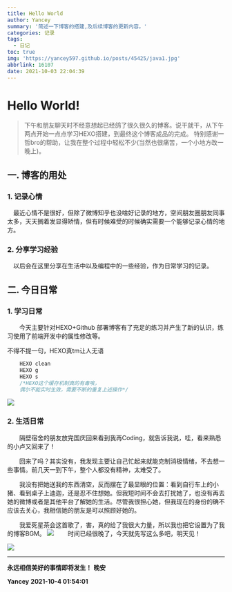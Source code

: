 ```yaml
---
title: Hello World
author: Yancey
summary: '简述一下博客的搭建,及后续博客的更新内容。'
categories: 记录
tags:
  - 日记
toc: true
img: 'https://yancey597.github.io/posts/45425/java1.jpg'
abbrlink: 16107
date: 2021-10-03 22:04:39
---
```



# Hello World!


>下午和朋友聊天时不经意想起已经鸽了很久很久的博客。说干就干，从下午两点开始一点点学习HEXO搭建，到最终这个博客成品的完成。 特别感谢一哲bro的帮助，让我在整个过程中轻松不少(当然也很痛苦，一个小地方改一晚上)。  

## 一.  博客的用处
### 1. 记录心情
&emsp;最近心情不是很好，但除了微博知乎也没啥好记录的地方，空间朋友圈朋友同事太多，天天搁着发显得矫情，但有时候难受的时候确实需要一个能够记录心情的地方。

### 2. 分享学习经验

&emsp;以后会在这里分享在生活中以及编程中的一些经验，作为日常学习的记录。


## 二. 今日日常
### 1. 学习日常
&emsp;&emsp;今天主要针对HEXO+Github 部署博客有了充足的练习并产生了新的认识，练习使用了前端开发中的属性修改等。

不得不提一句，HEXO真tm让人无语

```js
    HEXO clean
    HEXO g
    HEXO s
    /*HEXO这个缓存机制真的有毒唉，
    偶尔不能实时生效，需要不断的重复上述操作*/
```
<img src="https://yancey597.github.io/posts/16107/blog.jpg#pic_center"  ></img>
### 2. 生活日常

&emsp;&emsp;隔壁宿舍的朋友放完国庆回来看到我再Coding，就告诉我说，哇，看来熟悉的小卢又回来了！

&emsp;&emsp;回来了吗？其实没有，我发现主要让自己忙起来就能克制消极情绪，不去想一些事情。前几天一到下午，整个人都没有精神，太难受了。

&emsp;&emsp;我没有把她送我的东西清空，反而摆在了最显眼的位置：看到自行车上的小猪、看到桌子上迪迦，还是忍不住想她。但我短时间不会去打扰她了，也没有再去她的微博或者是其他平台了解她的生活。尽管我很担心她，但我现在的身份的确不应该去关心，我相信她的朋友是可以照顾好她的。


&emsp;&emsp;我爱死星茶会这首歌了，害，真的给了我很大力量，所以我也把它设置为了我的博客BGM。
<img src="https://yancey597.github.io/posts/16107/xch.jpg#pic_center"></img>
&emsp;&emsp;时间已经很晚了，今天就先写这么多吧，明天见！

<img src="https://yancey597.github.io/posts/16107/wanan.jpg#pic_center"></img>



***
**永远相信美好的事情即将发生！**
**晚安**

**Yancey**
**2021-10-4 01:54:01**
